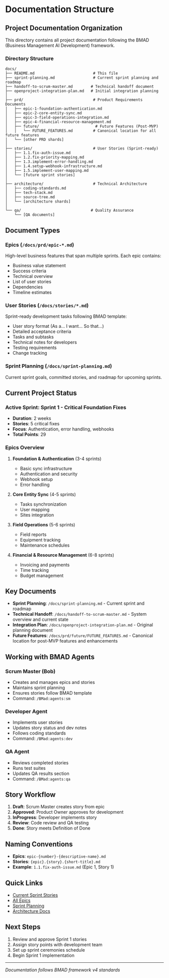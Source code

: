 # Documentation Structure

## Project Documentation Organization

This directory contains all project documentation following the BMAD (Business
Management AI Development) framework.

### Directory Structure

```
docs/
├── README.md                          # This file
├── sprint-planning.md                 # Current sprint planning and roadmap
├── handoff-to-scrum-master.md        # Technical handoff document
├── openproject-integration-plan.md   # Initial integration planning
│
├── prd/                               # Product Requirements Documents
│   ├── epic-1-foundation-authentication.md
│   ├── epic-2-core-entity-sync.md
│   ├── epic-3-field-operations-integration.md
│   ├── epic-4-financial-resource-management.md
│   ├── future/                         # Future Features (Post-MVP)
│   │   └── FUTURE_FEATURES.md         # Canonical location for all future features
│   └── [other PRD shards]
│
├── stories/                           # User Stories (Sprint-ready)
│   ├── 1.1.fix-auth-issue.md
│   ├── 1.2.fix-priority-mapping.md
│   ├── 1.3.implement-error-handling.md
│   ├── 1.4.setup-webhook-infrastructure.md
│   ├── 1.5.implement-user-mapping.md
│   └── [future sprint stories]
│
├── architecture/                      # Technical Architecture
│   ├── coding-standards.md
│   ├── tech-stack.md
│   ├── source-tree.md
│   └── [architecture shards]
│
└── qa/                               # Quality Assurance
    └── [QA documents]
```

## Document Types

### Epics (`/docs/prd/epic-*.md`)

High-level business features that span multiple sprints. Each epic contains:

- Business value statement
- Success criteria
- Technical overview
- List of user stories
- Dependencies
- Timeline estimates

### User Stories (`/docs/stories/*.md`)

Sprint-ready development tasks following BMAD template:

- User story format (As a... I want... So that...)
- Detailed acceptance criteria
- Tasks and subtasks
- Technical notes for developers
- Testing requirements
- Change tracking

### Sprint Planning (`/docs/sprint-planning.md`)

Current sprint goals, committed stories, and roadmap for upcoming sprints.

## Current Project Status

### Active Sprint: Sprint 1 - Critical Foundation Fixes

- **Duration**: 2 weeks
- **Stories**: 5 critical fixes
- **Focus**: Authentication, error handling, webhooks
- **Total Points**: 29

### Epics Overview

1. **Foundation & Authentication** (3-4 sprints)
   - Basic sync infrastructure
   - Authentication and security
   - Webhook setup
   - Error handling

2. **Core Entity Sync** (4-5 sprints)
   - Tasks synchronization
   - User mapping
   - Sites integration

3. **Field Operations** (5-6 sprints)
   - Field reports
   - Equipment tracking
   - Maintenance schedules

4. **Financial & Resource Management** (6-8 sprints)
   - Invoicing and payments
   - Time tracking
   - Budget management

## Key Documents

- **Sprint Planning**: `/docs/sprint-planning.md` - Current sprint and roadmap
- **Technical Handoff**: `/docs/handoff-to-scrum-master.md` - System overview
  and current state
- **Integration Plan**: `/docs/openproject-integration-plan.md` - Original
  planning document
- **Future Features**: `/docs/prd/future/FUTURE_FEATURES.md` - Canonical
  location for post-MVP features and enhancements

## Working with BMAD Agents

### Scrum Master (Bob)

- Creates and manages epics and stories
- Maintains sprint planning
- Ensures stories follow BMAD template
- Command: `/BMad:agents:sm`

### Developer Agent

- Implements user stories
- Updates story status and dev notes
- Follows coding standards
- Command: `/BMad:agents:dev`

### QA Agent

- Reviews completed stories
- Runs test suites
- Updates QA results section
- Command: `/BMad:agents:qa`

## Story Workflow

1. **Draft**: Scrum Master creates story from epic
2. **Approved**: Product Owner approves for development
3. **InProgress**: Developer implements story
4. **Review**: Code review and QA testing
5. **Done**: Story meets Definition of Done

## Naming Conventions

- **Epics**: `epic-{number}-{descriptive-name}.md`
- **Stories**: `{epic}.{story}.{short-title}.md`
- **Example**: `1.1.fix-auth-issue.md` (Epic 1, Story 1)

## Quick Links

- [Current Sprint Stories](/docs/stories/)
- [All Epics](/docs/prd/)
- [Sprint Planning](/docs/sprint-planning.md)
- [Architecture Docs](/docs/architecture/)

## Next Steps

1. Review and approve Sprint 1 stories
2. Assign story points with development team
3. Set up sprint ceremonies schedule
4. Begin Sprint 1 implementation

---

_Documentation follows BMAD framework v4 standards_
